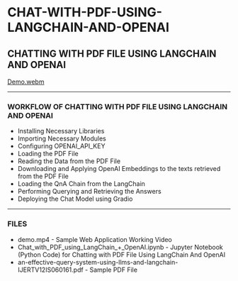 # CHAT-WITH-PDF-USING-LANGCHAIN-AND-OPENAI

## CHATTING WITH PDF FILE USING LANGCHAIN AND OPENAI

[Demo.webm](https://github.com/KARKAVELRAJA/STREAMLIT-BASED-WEB-APP-FOR-GENERATING-FANCY-RESTAURANT-NAME-AND-ITS-MENU-ITEMS-USING-LANGCHAIN/assets/89890181/4728c34d-5089-4062-8690-866ca6e31d19)

-----

### WORKFLOW OF CHATTING WITH PDF FILE USING LANGCHAIN AND OPENAI

- Installing Necessary Libraries
- Importing Necessary Modules
- Configuring OPENAI_API_KEY
- Loading the PDF File
- Reading the Data from the PDF File
- Downloading and Applying OpenAI Embeddings to the texts retrieved from the PDF File
- Loading the QnA Chain from the LangChain
- Performing Querying and Retrieving the Answers
- Deploying the Chat Model using Gradio

-----

### FILES

- demo.mp4                                                                - Sample Web Application Working Video
- Chat_with_PDF_using_LangChain_+_OpenAI.ipynb                            - Jupyter Notebook (Python Code) for Chatting with PDF File Using LangChain And OpenAI
- an-effective-query-system-using-llms-and-langchain-IJERTV12IS060161.pdf - Sample PDF File
